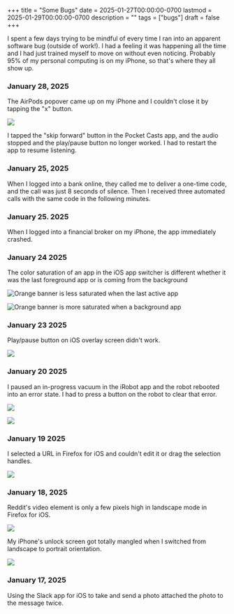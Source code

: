 +++
title = "Some Bugs"
date = 2025-01-27T00:00:00-0700
lastmod = 2025-01-29T00:00:00-0700
description = ""
tags = ["bugs"]
draft = false
+++

I spent a few days trying to be mindful of every time I ran into an apparent software bug (outside of work!).
I had a feeling it was happening all the time and I had just trained myself to move on without even noticing.
Probably 95% of my personal computing is on my iPhone, so that's where they all show up.

### January 28, 2025

The AirPods popover came up on my iPhone and I couldn't close it by tapping the "x" button.

![](20250128.jpeg)

I tapped the "skip forward" button in the Pocket Casts app, and the audio stopped and the play/pause button no longer worked. I had to restart the app to resume listening.

### January 25, 2025

When I logged into a bank online, they called me to deliver a one-time code, and the call was just 8 seconds of silence.
Then I received three automated calls with the same code in the following minutes.

### January 25. 2025

When I logged into a financial broker on my iPhone, the app immediately crashed.

### January 24 2025

The color saturation of an app in the iOS app switcher is different whether it was the last foreground app or is coming from the background

![Orange banner is less saturated when the last active app](20250124_1.png)

![Orange banner is more saturated when a background app](20250124_2.png)

### January 23 2025

Play/pause button on iOS overlay screen didn't work.

![](20250123.png)

### January 20 2025

I paused an in-progress vacuum in the iRobot app and the robot rebooted into an error state.
I had to press a button on the robot to clear that error.

![](20250120_1.jpeg)

![](20250120_2.png)

### January 19 2025

I selected a URL in Firefox for iOS and couldn't edit it or drag the selection handles.

![](20250119.jpeg)

### January 18, 2025

Reddit's video element is only a few pixels high in landscape mode in Firefox for iOS.

![](20250118.png)

My iPhone's unlock screen got totally mangled when I switched from landscape to portrait orientation.

![](20250118_2.png)

### January 17, 2025

Using the Slack app for iOS to take and send a photo attached the photo to the message twice.
